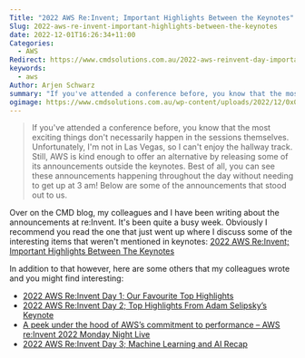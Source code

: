 ```yaml
---
Title: "2022 AWS Re:Invent; Important Highlights Between the Keynotes"
Slug: 2022-aws-re-invent-important-highlights-between-the-keynotes
date: 2022-12-01T16:26:34+11:00
Categories:
  - AWS
Redirect: https://www.cmdsolutions.com.au/2022-aws-reinvent-day-important-highlights-between-the-keynotes/
keywords:
  - aws
Author: Arjen Schwarz
summary: "If you've attended a conference before, you know that the most exciting things don't necessarily happen in the sessions themselves. Unfortunately, I'm not in Las Vegas, so I can't enjoy the hallway track. Still, AWS is kind enough to offer an alternative by releasing some of its announcements outside the keynotes. Best of all, you can see these announcements happening throughout the day without needing to get up at 3 am! Below are some of the announcements that stood out to us."
ogimage: https://www.cmdsolutions.com.au/wp-content/uploads/2022/12/0x0.jpeg
---
```


> If you've attended a conference before, you know that the most exciting things don't necessarily happen in the sessions themselves. Unfortunately, I'm not in Las Vegas, so I can't enjoy the hallway track. Still, AWS is kind enough to offer an alternative by releasing some of its announcements outside the keynotes. Best of all, you can see these announcements happening throughout the day without needing to get up at 3 am! Below are some of the announcements that stood out to us.

Over on the CMD blog, my colleagues and I have been writing about the announcements at re:Invent. It's been quite a busy week. Obviously I recommend you read the one that just went up where I discuss some of the interesting items that weren't mentioned in keynotes: [2022 AWS Re:Invent; Important Highlights Between The Keynotes](https://www.cmdsolutions.com.au/2022-aws-reinvent-day-important-highlights-between-the-keynotes/)

In addition to that however, here are some others that my colleagues wrote and you might find interesting:

- [2022 AWS Re:Invent Day 1; Our Favourite Top Highlights](https://www.cmdsolutions.com.au/latest-thinking/blogs/2022-aws-reinvent-day-1-our-favourite-top-highlights/)
- [2022 AWS Re:Invent Day 2; Top Highlights From Adam Selipsky’s Keynote](https://www.cmdsolutions.com.au/latest-thinking/blogs/2022-aws-reinvent-day-2-top-highlights-from-adam-selipskys-keynote/)
- [A peek under the hood of AWS’s commitment to performance – AWS re:Invent 2022 Monday Night Live](https://www.cmdsolutions.com.au/latest-thinking/blogs/a-peek-under-the-hood-of-aws-commitment-to-performance-aws-reinvent-2022-monday-night-live/)
- [2022 AWS Re:Invent Day 3; Machine Learning and AI Recap](https://www.cmdsolutions.com.au/latest-thinking/blogs/2022-aws-reinvent-day-3-machine-learning-and-ai-recap/)
